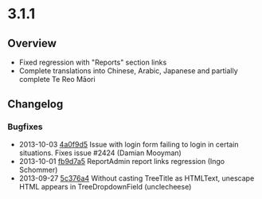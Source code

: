 # 3.1.1

## Overview

 * Fixed regression with "Reports" section links
 * Complete translations into Chinese, Arabic, Japanese and partially complete Te Reo Māori

## Changelog

### Bugfixes

 * 2013-10-03 [4a0f9d5](https://github.com/silverstripe/sapphire/commit/4a0f9d5) Issue with login form failing to login in certain situations. Fixes issue #2424 (Damian Mooyman)
 * 2013-10-01 [fb9d7a5](https://github.com/silverstripe/silverstripe-cms/commit/fb9d7a5) ReportAdmin report links regression (Ingo Schommer)
 * 2013-09-27 [5c376a4](https://github.com/silverstripe/sapphire/commit/5c376a4) Without casting TreeTitle as HTMLText, unescape HTML appears in TreeDropdownField (unclecheese)
